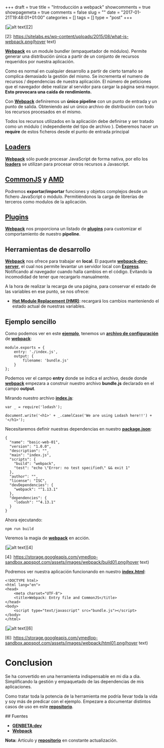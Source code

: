 +++
draft = true
title = "Introducción a webpack"
showcomments = true
showpagemeta = true
comments = false
slug = ""
date = "2017-01-21T19:48:01+01:00"
categories = []
tags = []
type = "post"
+++

[![alt text][1]][2]

  [1]: https://sitelabs.es/wp-content/uploads/2015/08/what-is-webpack.png
  [2]: https://sitelabs.es/wp-content/uploads/2015/08/what-is-webpack.png(hover text)

[**Webpack**](https://webpack.github.io) es un module bundler (empaquetador de módulos). Permite generar una distribución única a partir de un conjunto de recursos requeridos por nuestra aplicación.

Como es normal en cualquier desarrollo a partir de cierto tamaño se complica   demasiado la gestión del mismo. Se incrementa el numero de recursos / dependencias de nuestra aplicación. El número de peticiones que el navegador debe realizar al servidor para cargar la página será mayor. **Esto provocara una caída de rendimiento.**

Con [**Webpack**](https://webpack.github.io) definiremos un **único pipeline** con un punto de entrada y un punto de salida. Obteniendo así un único archivo de distribución con todo los recursos procesados en el mismo.

Todos los recursos utilizados en la aplicación debe definirse y ser tratado como un módulo ( independiente del tipo de archivo ). Deberemos hacer un **require** de estos ficheros desde el punto de entrada principal

## [Loaders](http://webpack.github.io/docs/loaders.html) 

[**Webpack**](https://webpack.github.io) sólo puede procesar JavaScript de forma nativa, por ello los [**loaders**](http://webpack.github.io/docs/loaders.html)  se utilizan para procesar otros recursos a Javascript.

## [**CommonJS**](http://wiki.commonjs.org/wiki/Modules/1.1) y [**AMD**](http://webpack.github.io/docs/amd.html)

Podremos **exportar/importar** funciones y objetos complejos desde un fichero JavaScript o módulo. Permitiéndonos la carga de librerías de terceros como modulos de la aplicación.

## [Plugins](http://webpack.github.io/docs/plugins.html)

[**Webpack**](https://webpack.github.io) nos proporciona un listado de [**plugins**](http://webpack.github.io/docs/plugins.html) para customizar el comportamiento de nuestro **pipeline**.

## Herramientas de desarrollo

[**Webpack**](https://webpack.github.io) nos ofrece para trabajar en **local**. El paquete [**webpack-dev-server**](https://webpack.github.io/docs/webpack-dev-server.html), el cual nos permite levantar un servidor local con [**Express**](http://expressjs.com/). Notificando al navegador cuando halla cambios en el código. Evitando la incomodidad de tener que recargarlo manualmente.

A la hora de realizar la recarga de una página, para conservar el estado de las variables en ese punto, se nos ofrece:

* [**Hot Module Replacement (HMR)**](https://webpack.github.io/docs/hot-module-replacement.html): recargará los cambios manteniendo el estado actual de nuestras variables.

## Ejemplo sencillo

Como podemos ver en este [**ejemplo**](https://github.com/ymedlop-sandbox/webpack/tree/master/basic), tenemos un [**archivo de configuración**](https://github.com/ymedlop-sandbox/webpack/blob/master/basic/webpack.config.js) de [**webpack**](https://webpack.github.io):

```
module.exports = {
    entry: './index.js',
    output: {
        filename: 'bundle.js'
    }
};
``` 

Podemos ver el campo **entry** donde se indica el archivo, desde donde [**webpack**](https://webpack.github.io) empezara a construir nuestro archivo **bundle.js** declarado en el campo **output**.

Mirando nuestro archivo [**index.js**](https://github.com/ymedlop-sandbox/webpack/blob/master/basic/index.js):

```
var _ = require('lodash');

document.write('<h1>' + _.camelCase('We are using Lodash here!!') + '</h1>');
```

Necesitaremos definir nuestras dependencias en nuestro [**package.json**](https://github.com/ymedlop-sandbox/webpack/blob/master/basic/package.json):

```
{
  "name": "basic-web-01",
  "version": "1.0.0",
  "description": "",
  "main": "index.js",
  "scripts": {
    "build": "webpack",
    "test": "echo \"Error: no test specified\" && exit 1"
  },
  "author": "",
  "license": "ISC",
  "devDependencies": {
    "webpack": "^1.13.1"
  },
  "dependencies": {
    "lodash": "^4.13.1"
  }
}
```

Ahora ejecutando:

```
npm run build
```
Veremos la magia de [**webpack**](https://webpack.github.io) en acción.

[![alt text][3]][4]

  [3]: https://storage.googleapis.com/ymedlop-sandbox.appspot.com/assets/images/webpack/build01.png
  [4]: https://storage.googleapis.com/ymedlop-sandbox.appspot.com/assets/images/webpack/build01.png(hover text)

Podremos ver nuestra aplicación funcionando en nuestro [**index.html**](https://github.com/ymedlop-sandbox/webpack/blob/master/basic/index.html):

```
<!DOCTYPE html>
<html lang="en">
<head>
    <meta charset="UTF-8">
    <title>Webpack: Entry file and CommonJS</title>
</head>
<body>
    <script type="text/javascript" src="bundle.js"></script>
</body>
</html>
```
[![alt text][5]][6]

  [5]: https://storage.googleapis.com/ymedlop-sandbox.appspot.com/assets/images/webpack/html01.png
  [6]: https://storage.googleapis.com/ymedlop-sandbox.appspot.com/assets/images/webpack/html01.png(hover text)

# Conclusion

Se ha convertido en una herramienta indispensable en mi día a día. Simplificando la gestión y empaquetado de las dependencias de mis aplicaciones.  

Como tratar toda la potencia de la herramienta me podría llevar toda la vida y soy más de predicar con el ejemplo. Empezare a documentar distintos casos de uso en este [**repositorio**](https://github.com/ymedlop-sandbox/webpack).

## Fuentes

* [**GENBETA:dev**](http://www.genbetadev.com/javascript/webpack-gestion-integrada-y-eficiente-de-tus-assets)
* [**Webpack**](https://webpack.github.io)

**Nota:** Articulo y [**repositorio**](https://github.com/ymedlop-sandbox/webpack) en constante actualización.

